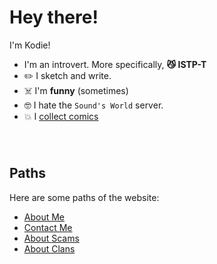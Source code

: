# Hey there!
I'm Kodie!
* I'm an introvert. More specifically, **😼 ISTP-T**
* ✏️ I sketch and write.
* ☠️ I'm **funny** (sometimes)
* 🤓 I hate the `Sound's World` server.
* 💥 I [collect comics](/wip)

######  

## Paths
Here are some paths of the website:
- [About Me](/about-me)
- [Contact Me](/contact-me)
- [About Scams](/i-got-scammed)
- [About Clans](/clans)

<script src='https://storage.ko-fi.com/cdn/scripts/overlay-widget.js'></script>
<script>
  kofiWidgetOverlay.draw('kodiebtw', {
    'type': 'floating-chat',
    'floating-chat.donateButton.text': 'Donate',
    'floating-chat.donateButton.background-color': '#ff5f5f',
    'floating-chat.donateButton.text-color': '#fff'
  });
</script>

